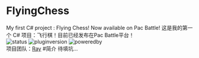 FlyingChess
======
My first C# project : Flying Chess! Now available on Pac Battle!
这是我的第一个 C# 项目：飞行棋！目前已经发布在Pac Battle平台！
<br>
![status](https://bot.r-ay.cn/svg.php?color=32CD32&title=最新构建&content=成功)
![pluginversion](https://bot.r-ay.cn/svg.php?color=1E90FF&title=修订版本&content=180725a)
![poweredby](https://bot.r-ay.cn/svg.php?color=FF69B4&title=提供支持&content=幻创Indev)
<br>
项目团队：[Ray](https://www.r-ay.cn/)
#简介
待填坑...

